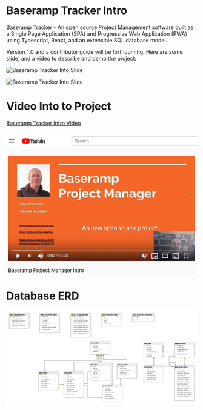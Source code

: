 # Baseramp Tracker Intro

Baseramp Tracker - An open source Project Management software built as a Single Page Application (SPA) and Progressive Web Application (PWA) using Typescript, React, and an extensible SQL database model.

Version 1.0 and a contributor guide will be forthcoming. Here are some slide, and a video to describe and demo the project:

<!--a href=""-->
  <img alt="Baseramp Tracker Into Slide"
  src="https://baseramp.blob.core.windows.net/%24web/slide0.svg?sv=2019-10-10&ss=bqtf&srt=sco&sp=rwdlacuptfx&se=2020-05-22T05:35:06Z&sig=9pDkGTI9EoUZ3I7GMCi0K9E36BUqIN2UpBNzZSJzmnc%3D&_=1590096931744" 
  width="1024px" raw=true>
<!--/a-->

  <img alt="Baseramp Tracker Into Slide"
  src="https://baseramp.blob.core.windows.net/%24web/slide1.svg?sv=2019-10-10&ss=bqtf&srt=sco&sp=rwdlacuptfx&se=2020-05-22T05:35:06Z&sig=9pDkGTI9EoUZ3I7GMCi0K9E36BUqIN2UpBNzZSJzmnc%3D&_=1590096931744" 
  width="1024px" raw=true>


# Video Into to Project

[Baseramp Tracker Intro Video](https://youtu.be/8a5TfmJIXd8)

<a href="https://www.youtube.com/watch?v=8a5TfmJIXd8">
  <img 
  src="./docs/BaseRampVidoPic.jpg" 
  width="1024px" 
  alt="Baseramp Tracker Into Video">
</a>

# Database ERD

![Baseramp Tracker ERD](./docs/ERD.jpg)
